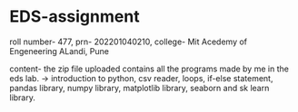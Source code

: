 # EDS-assignment
roll number- 477,
prn- 202201040210,
college- Mit Acedemy of Engeneering ALandi, Pune

content- the zip file uploaded contains all the programs made by me in the eds lab.
       -> introduction to python, csv reader, loops, if-else statement, pandas library, numpy library, matplotlib library, seaborn and sk learn library.
